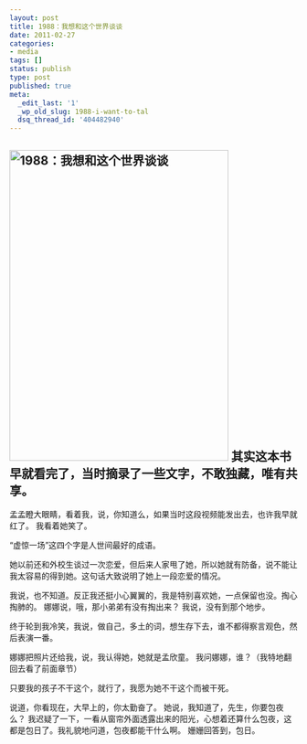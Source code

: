 ```yaml
---
layout: post
title: 1988：我想和这个世界谈谈
date: 2011-02-27 
categories:
- media
tags: []
status: publish
type: post
published: true
meta:
  _edit_last: '1'
  _wp_old_slug: 1988-i-want-to-tal
  dsq_thread_id: '404482940'
---
```

<a href="http://www.yeahxj.com/wp-content/uploads/1988.jpg"><img src="http://www.yeahxj.com/wp-content/uploads/1988.jpg" alt="1988：我想和这个世界谈谈" title="1988" width="383" height="544" class="size-full wp-image-376" /></a>
<strong>其实这本书早就看完了，当时摘录了一些文字，不敢独藏，唯有共享。</strong>
-------------------------------------------------------------------------------------------------------------------------
孟孟瞪大眼睛，看着我，说，你知道么，如果当时这段视频能发出去，也许我早就红了。
我看着她笑了。

“虚惊一场”这四个字是人世间最好的成语。

她以前还和外校生谈过一次恋爱，但后来人家甩了她，所以她就有防备，说不能让我太容易的得到她。这句话大致说明了她上一段恋爱的情况。

我说，也不知道。反正我还挺小心翼翼的，我是特别喜欢她，一点保留也没。掏心掏肺的。
娜娜说，哦，那小弟弟有没有掏出来？
我说，没有到那个地步。

终于轮到我冷笑，我说，做自己，多土的词，想生存下去，谁不都得察言观色，然后表演一番。

娜娜把照片还给我，说，我认得她，她就是孟欣童。
我问娜娜，谁？（我特地翻回去看了前面章节）

只要我的孩子不干这个，就行了，我愿为她不干这个而被干死。


说道，你看现在，大早上的，你太勤奋了。
她说，我知道了，先生，你要包夜么？
我迟疑了一下，一看从窗帘外面透露出来的阳光，心想着还算什么包夜，这都是包日了。我礼貌地问道，包夜都能干什么啊。
姗姗回答到，包日。
